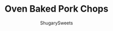 ---
layout: ../../layouts/MarkdownPostLayout.astro
title: Oven Baked Pork Chops
author: ShugarySweets
pubDate: 2019-01-08
description: "Thick and juicy, this crispy parmesan oven Baked Pork Chops recipe is delicious. The BEST pork chop recipe you&#x27;ll ever need!"
image_url: https://www.shugarysweets.com/wp-content/uploads/2018/12/baked-pork-chops-6.jpg
tags: ["Main Dish","American"]
calories: 528
protein: 49
carbohydrates: 18
fats: 29
fiber: 1
ingredients: ["4 thick boneless pork chops","3 large eggs","3/4 cup grated parmesan cheese","3/4 cup plain bread crumbs","1/2 teaspoon kosher salt","1/4 teaspoon black pepper","1/4 teaspoon paprika","1 teaspoon garlic salt"]
serves: 4
time: "55 minutes"
prepTime: "10 minutes"
instructions: ["Preheat oven to 350 degrees F.","In a shallow dish, whisk eggs until well beaten. Set aside.","In a separate shallow bowl, blend parmesan cheese, bread crumbs, kosher salt, pepper, paprika and garlic salt together with a fork. Set aside.","Dip pork chop in egg mixture (both sides) and then into the bread crumb mixture, pressing gently to coat pork chops. Repeat process and dip a second time in the egg, then again in the bread crumbs. Place on baking sheet lined with foil.","Repeat for remaining pork chops.","Bake for 45-60 minutes or until internal temperature reaches 145 degrees F. For thinner pork chops, bake 25-35 minutes.","Allow chops to rest 5 minutes before serving. Sprinkle with shredded parmesan and parsley for garnish. ENJOY."]
nutrition: ["528 calories","18 grams carbohydrates","258 milligrams cholesterol","29 grams fat","1 grams fiber","49 grams protein","11 grams saturated fat","1211 milligrams sodium","1 grams sugar","0 grams trans fat","15 grams unsaturated fat"]
---